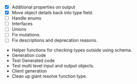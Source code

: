 - [x] Additional properties on output
- [x] Move object details back into type field.
- [ ] Handle enums
- [ ] Interfaces
- [ ] Unions
- [ ] Fix mutations.
- [ ] Fix descriptions and deprecation reasons.
- Helper functions for checking types outside using schema.
- Generation code
- Test Generated code
- Test multi level input and output objects.
- Client generation
- Clean up giant resolve function type.